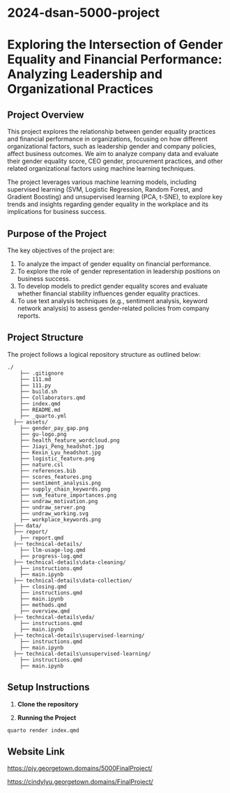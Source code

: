 # 2024-dsan-5000-project

# Exploring the Intersection of Gender Equality and Financial Performance: Analyzing Leadership and Organizational Practices

## Project Overview

This project explores the relationship between gender equality practices and financial performance in organizations, focusing on how different organizational factors, such as leadership gender and company policies, affect business outcomes. We aim to analyze company data and evaluate their gender equality score, CEO gender, procurement practices, and other related organizational factors using machine learning techniques.

The project leverages various machine learning models, including supervised learning (SVM, Logistic Regression, Random Forest, and Gradient Boosting) and unsupervised learning (PCA, t-SNE), to explore key trends and insights regarding gender equality in the workplace and its implications for business success.

## Purpose of the Project

The key objectives of the project are:
1. To analyze the impact of gender equality on financial performance.
2. To explore the role of gender representation in leadership positions on business success.
3. To develop models to predict gender equality scores and evaluate whether financial stability influences gender equality practices.
4. To use text analysis techniques (e.g., sentiment analysis, keyword network analysis) to assess gender-related policies from company reports.

## Project Structure

The project follows a logical repository structure as outlined below:
```
./
    ├── .gitignore
    ├── 111.md
    ├── 111.py
    ├── build.sh
    ├── Collaborators.qmd
    ├── index.qmd
    ├── README.md
    ├── _quarto.yml
  ├── assets/
    ├── gender_pay_gap.png
    ├── gu-logo.png
    ├── health_feature_wordcloud.png
    ├── Jiayi_Peng_headshot.jpg
    ├── Kexin_Lyu_headshot.jpg
    ├── logistic_feature.png
    ├── nature.csl
    ├── references.bib
    ├── scores_features.png
    ├── sentiment_analysis.png
    ├── supply_chain_keywords.png
    ├── svm_feature_importances.png
    ├── undraw_motivation.png
    ├── undraw_server.png
    ├── undraw_working.svg
    ├── workplace_keywords.png
  ├── data/
  ├── report/
    ├── report.qmd
  ├── technical-details/
    ├── llm-usage-log.qmd
    ├── progress-log.qmd
  ├── technical-details\data-cleaning/
    ├── instructions.qmd
    ├── main.ipynb
  ├── technical-details\data-collection/
    ├── closing.qmd
    ├── instructions.qmd
    ├── main.ipynb
    ├── methods.qmd
    ├── overview.qmd
  ├── technical-details\eda/
    ├── instructions.qmd
    ├── main.ipynb
  ├── technical-details\supervised-learning/
    ├── instructions.qmd
    ├── main.ipynb
  ├── technical-details\unsupervised-learning/
    ├── instructions.qmd
    ├── main.ipynb
```

## Setup Instructions

1. **Clone the repository**

2. **Running the Project**
```
quarto render index.qmd
```

## Website Link

https://pjy.georgetown.domains/5000FinalProject/

https://cindylyu.georgetown.domains/FinalProject/


